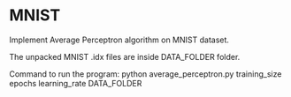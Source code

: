 # MNIST

Implement Average Perceptron algorithm on MNIST dataset.

The unpacked MNIST .idx files are inside DATA_FOLDER folder.

Command to run the program: python average_perceptron.py training_size epochs learning_rate DATA_FOLDER
